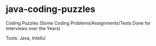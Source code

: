 # java-coding-puzzles

Coding Puzzles (Some Coding Problems/Assignments/Tests Done for Interviews over the Years)

Tools: Java, IntelliJ

